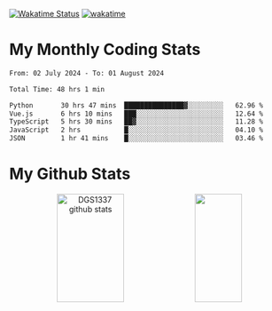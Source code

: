 [![Wakatime Status](https://github.com/noopurphalak/noopurphalak/workflows/wakatime-status-update/badge.svg)](https://github.com/noopurphalak/noopurphalak/actions/workflows/main.yml)
[![wakatime](https://wakatime.com/badge/user/80ace140-ef40-4fdd-b8ed-f3be3d2e1aea.svg)](https://wakatime.com/@80ace140-ef40-4fdd-b8ed-f3be3d2e1aea)

# My Monthly Coding Stats

<!--START_SECTION:waka-->

```txt
From: 02 July 2024 - To: 01 August 2024

Total Time: 48 hrs 1 min

Python       30 hrs 47 mins  ███████████████▓░░░░░░░░░   62.96 %
Vue.js       6 hrs 10 mins   ███░░░░░░░░░░░░░░░░░░░░░░   12.64 %
TypeScript   5 hrs 30 mins   ██▓░░░░░░░░░░░░░░░░░░░░░░   11.28 %
JavaScript   2 hrs           █░░░░░░░░░░░░░░░░░░░░░░░░   04.10 %
JSON         1 hr 41 mins    █░░░░░░░░░░░░░░░░░░░░░░░░   03.46 %
```

<!--END_SECTION:waka-->

# My Github Stats
<div style="text-align: center;">
  <img width="49%" height="195px" src="https://github-readme-stats-sigma-five.vercel.app/api?username=noopurphalak&show_icons=true&count_private=true&hide_border=true&title_color=ecf2f8&icon_color=0d1117&text_color=FFFFFF&bg_color=0d1117" alt="DGS1337 github stats" />
  <img width="41%" height="195px" src="https://github-readme-stats-sigma-five.vercel.app/api/top-langs/?username=noopurphalak&layout=compact&hide_border=true&title_color=ecf2f8&text_color=FFFFFF&bg_color=0d1117" />
</div>
